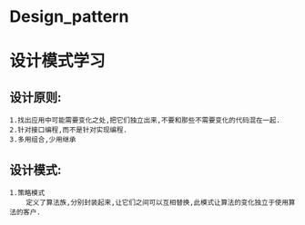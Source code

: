 # Design_pattern
设计模式学习
=================
设计原则:
----------------
    1.找出应用中可能需要变化之处,把它们独立出来,不要和那些不需要变化的代码混在一起.
    2.针对接口编程,而不是针对实现编程.
    3.多用组合,少用继承
设计模式:
----------------
    1.策略模式
        定义了算法族,分别封装起来,让它们之间可以互相替换,此模式让算法的变化独立于使用算法的客户.
  
